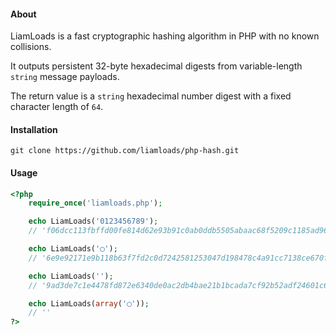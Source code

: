#### About
LiamLoads is a fast cryptographic hashing algorithm in PHP with no known collisions.

It outputs persistent 32-byte hexadecimal digests from variable-length `string` message payloads.

The return value is a `string` hexadecimal number digest with a fixed character length of `64`.

#### Installation
``` console
git clone https://github.com/liamloads/php-hash.git
```

#### Usage
``` php
<?php
    require_once('liamloads.php');

    echo LiamLoads('0123456789');
    // 'f06dcc113fbffd00fe814d62e93b91c0ab0ddb5505abaac68f5209c1185ad96c'

    echo LiamLoads('◯');
    // '6e9e92171e9b118b63f7fd2c0d7242581253047d198478c4a91cc7138ce670f4'

    echo LiamLoads('');
    // '9ad3de7c1e4478fd872e6340de0ac2db4bae21b1bcada7cf92b52adf24601c63'

    echo LiamLoads(array('◯'));
    // ''
?>
```

